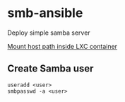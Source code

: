 # smb-ansible
Deploy simple samba server

[Mount host path inside LXC container](https://pve.proxmox.com/wiki/Linux_Container#_bind_mount_points)

## Create Samba user
```
useradd <user>
smbpasswd -a <user>
```
